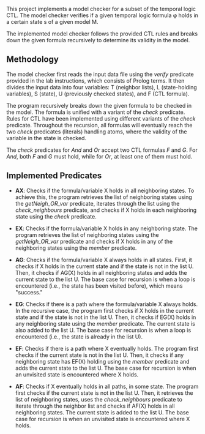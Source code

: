 This project implements a model checker for a subset of the temporal logic CTL.
The model checker verifies if a given temporal logic formula φ holds in a certain state s of a given model M.

The implemented model checker follows the provided CTL rules and breaks down the given formula recursively to determine its validity in the model.

## Methodology

The model checker first reads the input data file using the *verify* predicate
provided in the lab instructions, which consists of Prolog terms. It then divides
the input data into four variables: T (neighbor lists), L (state-holding variables),
S (state), U (previously checked states), and F (CTL formula).

The program recursively breaks down the given formula to be checked in the model.
The formula is unified with a variant of the *check* predicate. Rules for
CTL have been implemented using different variants of the *check* predicate.
Throughout the recursion, all formulas will eventually reach the two *check* predicates
(literals) handling atoms, where the validity of the variable in the state is checked.

The *check* predicates for *And* and *Or* accept two CTL formulas *F* and *G*. For *And*, both *F* and *G* must hold,
while for *Or*, at least one of them must hold.

## Implemented Predicates

* **AX**: Checks if the formula/variable X holds in all neighboring states.
 To achieve this, the program retrieves the list of neighboring states using the *getNeigh_OR_var* predicate,
 iterates through the list using the *check_neighbours* predicate, and checks if X holds in each neighboring state using the *check* predicate.

* **EX**: Checks if the formula/variable X holds in any neighboring state. The program retrieves the list of neighboring states using the *getNeigh_OR_var* predicate and checks if X holds in any of the neighboring states using the *member* predicate.

* **AG**: Checks if the formula/variable X always holds in all states. First, it checks if X holds in the current state and if the state is not in the list U. Then, it checks if AG(X) holds in all neighboring states and adds the current state to the list U. The base case for recursion is when a loop is encountered (i.e., the state has been visited before), which means "success."

* **EG**: Checks if there is a path where the formula/variable X always holds. In the recursive case, the program first checks if X holds in the current state and if the state is not in the list U. Then, it checks if EG(X) holds in any neighboring state using the *member* predicate. The current state is also added to the list U. The base case for recursion is when a loop is encountered (i.e., the state is already in the list U).

* **EF**: Checks if there is a path where X eventually holds. The program first checks if the current state is not in the list U. Then, it checks if any neighboring state has EF(X) holding using the *member* predicate and adds the current state to the list U. The base case for recursion is when an unvisited state is encountered where X holds.

* **AF**: Checks if X eventually holds in all paths, in some state. The program first checks if the current state is not in the list U. Then, it retrieves the list of neighboring states, uses the *check_neighbours* predicate to iterate through the neighbor list and checks if AF(X) holds in all neighboring states. The current state is added to the list U. The base case for recursion is when an unvisited state is encountered where X holds.
